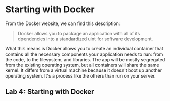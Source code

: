 # Starting with Docker

From the Docker website, we can find this description:

> Docker allows you to package an application with all of its dpendencies into a standardized uint for software development.

What this means is Docker allows you to create an individual container that contains all the necessary components your application needs to run: from the code, to the filesystem, and libraries. The app will be mostly segregated from the existing operating system, but all containers will share the same kernel. It differs from a virtual machine because it doesn't boot up another operating system. It's a process like the others than run on your server.

## Lab 4: Starting with Docker

